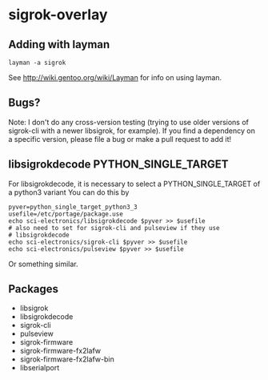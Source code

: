 sigrok-overlay
==============


Adding with layman
------------------

    layman -a sigrok

See http://wiki.gentoo.org/wiki/Layman for info on using layman.

Bugs?
-----

Note: I don't do any cross-version testing (trying to use older versions of sigrok-cli with a newer libsigrok, for example). If you find a dependency on a specific version, please file a bug or make a pull request to add it!


libsigrokdecode PYTHON_SINGLE_TARGET
------------------------------------

For libsigrokdecode, it is necessary to select a PYTHON_SINGLE_TARGET of a python3 variant
You can do this by

    pyver=python_single_target_python3_3
    usefile=/etc/portage/package.use
    echo sci-electronics/libsigrokdecode $pyver >> $usefile
    # also need to set for sigrok-cli and pulseview if they use
    # libsigrokdecode
    echo sci-electronics/sigrok-cli $pyver >> $usefile
    echo sci-electronics/pulseview $pyver >> $usefile

Or something similar.



Packages
--------

  * libsigrok
  * libsigrokdecode
  * sigrok-cli
  * pulseview
  * sigrok-firmware
  * sigrok-firmware-fx2lafw
  * sigrok-firmware-fx2lafw-bin
  * libserialport
